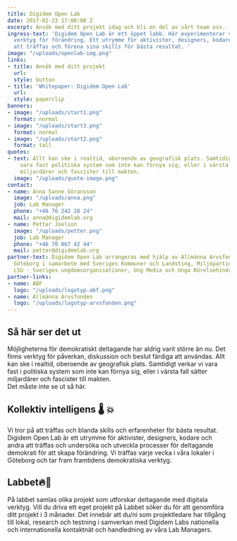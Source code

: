 ```yaml
---
title: Digidem Open Lab
date: 2017-02-23 17:00:00 Z
excerpt: Ansök med ditt projekt idag och bli en del av vårt team osv..
ingress-text: 'Digidem Open Lab är ett öppet labb. Här experimenterar vi med framtidens
  verktyg för förändring. Ett utrymme för aktivister, designers, kodare och andra
  att träffas och förena sina skills för bästa resultat. '
image: "/uploads/openlab-img.png"
links:
- title: Ansök med ditt projekt
  url: 
  style: button
- title: 'Whitepaper: Digidem Open Lab'
  url: 
  style: paperclip
banners:
- image: "/uploads/start1.png"
  format: normal
- image: "/uploads/start3.png"
  format: normal
- image: "/uploads/start2.png"
  format: tall
quotes:
- text: Allt kan ske i realtid, oberoende av geografisk plats. Samtidigt verkar vi
    vara fast politiska system som inte kan förnya sig, eller i värsta fall sätter
    miljardärer och fascister till makten.
  image: "/uploads/quote-image.png"
contact:
- name: Anna Sanne Göransson
  image: "/uploads/anna.png"
  job: Lab Manager
  phone: "+46 76 242 28 24"
  mail: anna@digidemlab.org
- name: Petter Joelson
  image: "/uploads/petter.png"
  job: Lab Manager
  phone: "+46 70 867 42 44"
  mail: petter@digidemlab.org
partner-text: Digidem Open Lab arrangeras med hjälp av Allmänna Arvsfonden och ABF
  Göteborg i samarbete med Sveriges Kommuner och Landsting, Miljöpartiet de Gröna,
  LSU - Sveriges ungdomsorganisationer, Ung Media och Unga Rörelsehindrade Göteborgsklubben.
partner-links:
- name: ABF
  logo: "/uploads/logotyp-abf.png"
- name: Allmänna Arvsfonden
  logo: "/uploads/logotyp-arvsfonden.png"
---
```


## Så här ser det ut
Möjligheterna för demokratiskt deltagande har aldrig varit större än nu. Det finns verktyg för påverkan, diskussion och beslut färdiga att användas. Allt kan ske i realtid, oberoende av geografisk plats. Samtidigt verkar vi vara fast i politiska system som inte kan förnya sig, eller i värsta fall sätter miljardärer och fascister till makten.  
Det måste inte se ut så här.

## Kollektiv intelligens :thermometer: :boom:
Vi tror på att träffas och blanda skills och erfarenheter för bästa resultat. Digidem Open Lab är ett utrymme för aktivister, designers, kodare och andra att träffas och undersöka och utveckla processer för deltagande demokrati för att skapa förändring. Vi träffas varje vecka i våra lokaler i Göteborg och tar fram framtidens demokratiska verktyg.

## Labbet:fire::seedling:
På labbet samlas olika projekt som utforskar deltagande med digitala verktyg. Vill du driva ett eget projekt på Labbet söker du för att genomföra ditt projekt i 3 månader. Det innebär att du/ni som projektledare har tillgång till lokal, research och testning i samverkan med Digidem Labs nationella och internationella kontaktnät och handledning av våra Lab Managers.
